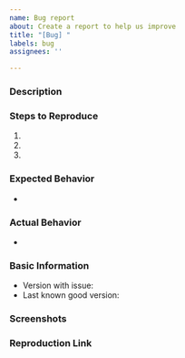 ```yaml
---
name: Bug report
about: Create a report to help us improve
title: "[Bug] "
labels: bug
assignees: ''

---
```


### Description

### Steps to Reproduce

1. 
2. 
3. 

### Expected Behavior
- 

### Actual Behavior
- 

### Basic Information

- Version with issue:
- Last known good version:

### Screenshots

<!-- If the issue is a visual issue, please include screenshots showing the problem if possible -->

### Reproduction Link

<!-- If possible, please upload or provide a link to a reproduction case -->
